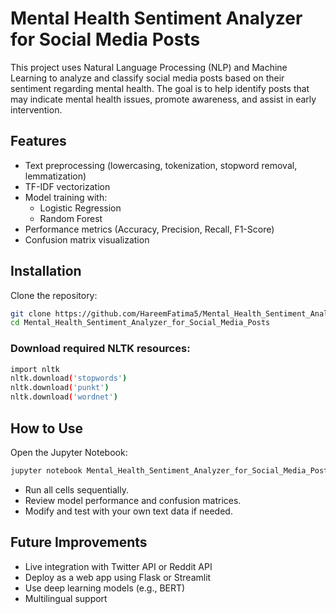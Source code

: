 # Mental Health Sentiment Analyzer for Social Media Posts

This project uses Natural Language Processing (NLP) and Machine Learning to analyze and classify social media posts based on their sentiment regarding mental health.
The goal is to help identify posts that may indicate mental health issues, promote awareness, and assist in early intervention.


## Features

- Text preprocessing (lowercasing, tokenization, stopword removal, lemmatization)
- TF-IDF vectorization
- Model training with:
  - Logistic Regression
  - Random Forest
- Performance metrics (Accuracy, Precision, Recall, F1-Score)
- Confusion matrix visualization

## Installation

Clone the repository:

```bash
git clone https://github.com/HareemFatima5/Mental_Health_Sentiment_Analyzer_for_Social_Media_Posts.git
cd Mental_Health_Sentiment_Analyzer_for_Social_Media_Posts
```

### Download required NLTK resources:

```bash
import nltk
nltk.download('stopwords')
nltk.download('punkt')
nltk.download('wordnet')
```

## How to Use
Open the Jupyter Notebook:

```bash
jupyter notebook Mental_Health_Sentiment_Analyzer_for_Social_Media_Posts.ipynb
```
- Run all cells sequentially.
- Review model performance and confusion matrices.
- Modify and test with your own text data if needed.

## Future Improvements
- Live integration with Twitter API or Reddit API
- Deploy as a web app using Flask or Streamlit
- Use deep learning models (e.g., BERT)
- Multilingual support

